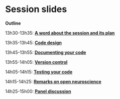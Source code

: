 # Session slides

**Outline**

13h30-13h35: [**A word about the session and its plan**](pdfs/intro.pdf)

13h35-13h45: [**Code design**](pdfs/design.pdf)

13h45-13h55: [**Documenting your code**](pdfs/documentation.pdf)

13h55-14h05: [**Version control**](pdfs/version_control.pdf)

14h05-14h15: [**Testing your code**](pdfs/testing.pdf)

14h15-14h25: [**Remarks on open neuroscience**](pdfs/reproducibility.pdf)

14h25-15h00: [**Panel discussion**](pdfs/panel_discussion.pdf)

